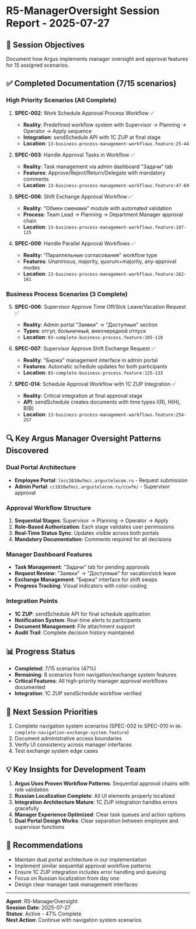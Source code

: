 # R5-ManagerOversight Session Report - 2025-07-27

## 🎯 Session Objectives
Document how Argus implements manager oversight and approval features for 15 assigned scenarios.

## ✅ Completed Documentation (7/15 scenarios)

### High Priority Scenarios (All Complete)
1. **SPEC-002**: Work Schedule Approval Process Workflow ✅
   - **Reality**: Predefined workflow system with Supervisor → Planning → Operator → Apply sequence
   - **Integration**: sendSchedule API with 1C ZUP at final stage
   - **Location**: `13-business-process-management-workflows.feature:25-44`

2. **SPEC-003**: Handle Approval Tasks in Workflow ✅
   - **Reality**: Task management via admin dashboard "Задачи" tab
   - **Features**: Approve/Reject/Return/Delegate with mandatory comments
   - **Location**: `13-business-process-management-workflows.feature:47-69`

3. **SPEC-006**: Shift Exchange Approval Workflow ✅
   - **Reality**: "Обмен сменами" module with automated validation
   - **Process**: Team Lead → Planning → Department Manager approval chain
   - **Location**: `13-business-process-management-workflows.feature:107-125`

4. **SPEC-009**: Handle Parallel Approval Workflows ✅
   - **Reality**: "Параллельные согласования" workflow type
   - **Features**: Unanimous, majority, quorum+majority, any-approval modes
   - **Location**: `13-business-process-management-workflows.feature:162-181`

### Business Process Scenarios (3 Complete)
5. **SPEC-006**: Supervisor Approve Time Off/Sick Leave/Vacation Request ✅
   - **Reality**: Admin portal "Заявки" → "Доступные" section
   - **Types**: отгул, больничный, внеочередной отпуск
   - **Location**: `03-complete-business-process.feature:105-118`

6. **SPEC-007**: Supervisor Approve Shift Exchange Request ✅
   - **Reality**: "Биржа" management interface in admin portal
   - **Features**: Automatic schedule updates for both participants
   - **Location**: `03-complete-business-process.feature:125-133`

7. **SPEC-014**: Schedule Approval Workflow with 1C ZUP Integration ✅
   - **Reality**: Critical integration at final approval stage
   - **API**: sendSchedule creates documents with time types I(Я), H(Н), B(В)
   - **Location**: `13-business-process-management-workflows.feature:254-257`

## 🔍 Key Argus Manager Oversight Patterns Discovered

### Dual Portal Architecture
- **Employee Portal**: `lkcc1010wfmcc.argustelecom.ru` - Request submission
- **Admin Portal**: `cc1010wfmcc.argustelecom.ru/ccwfm/` - Supervisor approval

### Approval Workflow Structure
1. **Sequential Stages**: Supervisor → Planning → Operator → Apply
2. **Role-Based Authorization**: Each stage validates user permissions
3. **Real-Time Status Sync**: Updates visible across both portals
4. **Mandatory Documentation**: Comments required for all decisions

### Manager Dashboard Features
- **Task Management**: "Задачи" tab for pending approvals
- **Request Review**: "Заявки" → "Доступные" for vacation/sick leave
- **Exchange Management**: "Биржа" interface for shift swaps
- **Progress Tracking**: Visual indicators with color-coding

### Integration Points
- **1C ZUP**: sendSchedule API for final schedule application
- **Notification System**: Real-time alerts to participants
- **Document Management**: File attachment support
- **Audit Trail**: Complete decision history maintained

## 📊 Progress Status
- **Completed**: 7/15 scenarios (47%)
- **Remaining**: 8 scenarios from navigation/exchange system features
- **Critical Features**: All high-priority manager approval workflows documented
- **Integration**: 1C ZUP sendSchedule workflow verified

## 🔄 Next Session Priorities
1. Complete navigation system scenarios (SPEC-002 to SPEC-010 in `06-complete-navigation-exchange-system.feature`)
2. Document administrative access boundaries
3. Verify UI consistency across manager interfaces
4. Test exchange system edge cases

## 💡 Key Insights for Development Team
1. **Argus Uses Proven Workflow Patterns**: Sequential approval chains with role validation
2. **Russian Localization Complete**: All UI elements properly localized
3. **Integration Architecture Mature**: 1C ZUP integration handles errors gracefully
4. **Manager Experience Optimized**: Clear task queues and action options
5. **Dual Portal Design Works**: Clear separation between employee and supervisor functions

## 🎯 Recommendations
- Maintain dual portal architecture in our implementation
- Implement similar sequential approval workflow patterns
- Ensure 1C ZUP integration includes error handling and queuing
- Focus on Russian localization from day one
- Design clear manager task management interfaces

---
**Agent**: R5-ManagerOversight  
**Session Date**: 2025-07-27  
**Status**: Active - 47% Complete  
**Next Action**: Continue with navigation system scenarios